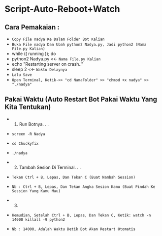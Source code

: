 # Script-Auto-Reboot+Watch
Cara Pemakaian :
------
- `Copy File nadya Ke Dalam Folder Bot Kalian`
- `Buka File nadya Dan Ubah python2 Nadya.py, Jadi python2 (Nama File.py Kalian)`
- while (( running )); do
-    python2 Nadya.py <<- `Nama File.py Kalian`
-    echo "Restarting server on crash.."
-    sleep 2 <<- `Waktu Delaynya`
- `Lalu Save`
- `Open Terminal, Ketik->> "cd NamaFolder" >> "chmod +x nadya" >> "./nadya"`

Pakai Waktu (Auto Restart Bot Pakai Waktu Yang Kita Tentukan)
------
- 1. Run Botnya. . .
- `screen -R Nadya`
- `cd Chuckyfix`
- `./nadya`

- 2. Tambah Sesion Di Terminal. . .
- `Tekan Ctrl + B, Lepas, Dan Tekan C (Buat Nambah Session)`
- `Nb : Ctrl + B, Lepas, Dan Tekan Angka Sesion Kamu (Buat Pindah Ke Session Yang Kamu Mau)`

- 3. 
- `Kemudian, Setelah Ctrl + B, Lepas, Dan Tekan C, Ketik: watch -n 14000 killall -9 python2`
- `Nb : 14000, Adalah Waktu Detik Bot Akan Restart Otomatis`
